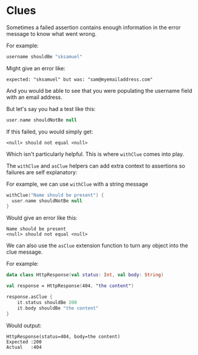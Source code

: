Clues
==============

Sometimes a failed assertion contains enough information in the error message to know what went wrong.

For example:

```kotlin
username shouldBe "sksamuel"
```

Might give an error like:

```
expected: "sksamuel" but was: "sam@myemailaddress.com"
```

And you would be able to see that you were populating the username field with an email address.

But let's say you had a test like this:

```kotlin
user.name shouldNotBe null
```

If this failed, you would simply get:

```
<null> should not equal <null>
```

Which isn't particularly helpful. This is where `withClue` comes into play.

The `withClue` and `asClue` helpers can add extra context to assertions so failures are self explanatory:

For example, we can use `withClue` with a string message

```kotlin
withClue("Name should be present") {
  user.name shouldNotBe null
}
```

Would give an error like this:

```
Name should be present
<null> should not equal <null>
```

We can also use the `asClue` extension function to turn any object into the clue message.

For example:

```kotlin
data class HttpResponse(val status: Int, val body: String)

val response = HttpResponse(404, "the content")

response.asClue {
    it.status shouldBe 200
    it.body shouldBe "the content"
}
```

Would output:

```
HttpResponse(status=404, body=the content)
Expected :200
Actual   :404
```


